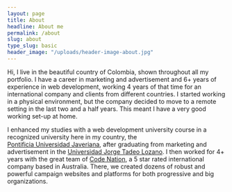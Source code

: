 ```yaml
---
layout: page
title: About
headline: About me
permalink: /about
slug: about
type_slug: basic
header_image: "/uploads/header-image-about.jpg"
---
```


Hi, I live in the beautiful country of Colombia, shown throughout all my portfolio. I have a career in marketing and advertisement and 6+ years of experience in web development, working 4 years of that time for an international company and clients from different countries. I started working in a physical environment, but the company decided to move to a remote setting in the last two and a half years. This meant I have a very good working set-up at home.

I enhanced my studies with a web development university course in a recognized university here in my country, the <a href="https://www.javeriana.edu.co/home" target="blank">Pontificia&nbsp;Universidad&nbsp;Javeriana</a>, after graduating from marketing and advertisement in the <a href="https://www.utadeo.edu.co/es" target="blank">Universidad&nbsp;Jorge&nbsp;Tadeo&nbsp;Lozano</a>. I then worked for 4+ years with the great team of <a href="https://www.codenation.com/" target="blank">Code&nbsp;Nation</a>, a 5 star rated international company based in Australia. There, we created dozens of robust and powerful campaign websites and platforms for both progressive and big organizations.<!--we had a couple of occations  where all the team could get together.-->